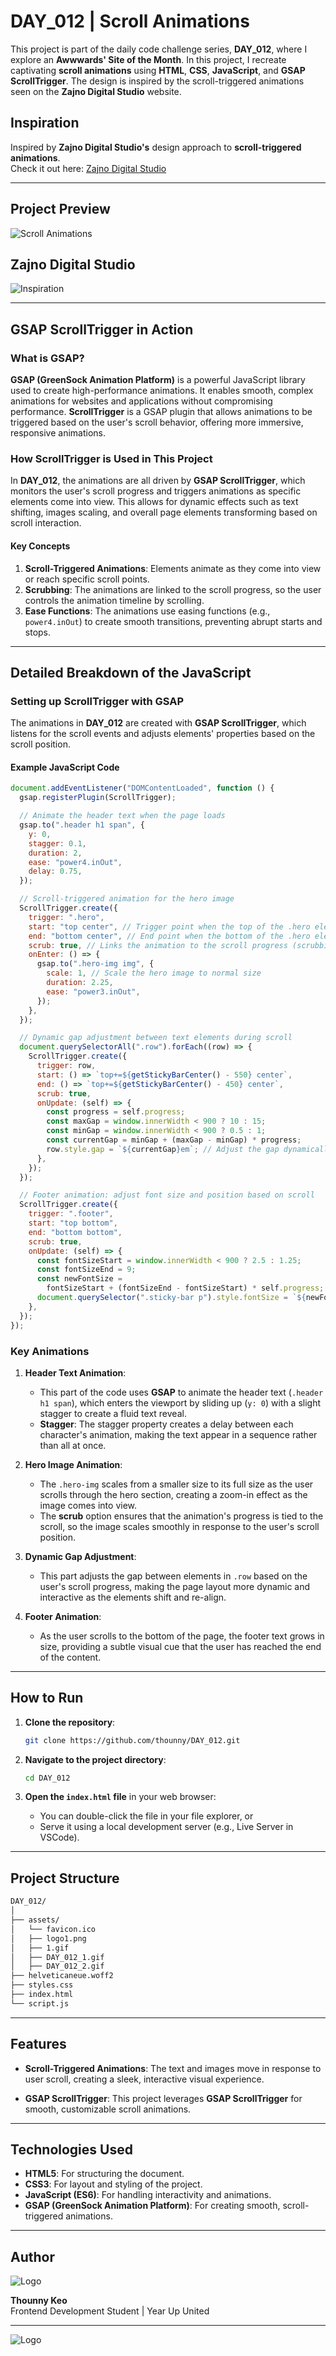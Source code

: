 # DAY_012 | Scroll Animations

This project is part of the daily code challenge series, **DAY_012**, where I explore an **Awwwards' Site of the Month**. In this project, I recreate captivating **scroll animations** using **HTML**, **CSS**, **JavaScript**, and **GSAP ScrollTrigger**. The design is inspired by the scroll-triggered animations seen on the **Zajno Digital Studio** website.

## Inspiration

Inspired by **Zajno Digital Studio's** design approach to **scroll-triggered animations**.  
Check it out here: [Zajno Digital Studio](https://zajno.com/)

---

## Project Preview

![Scroll Animations](./assets/DAY_012_2.gif)

## Zajno Digital Studio

![Inspiration](./assets/DAY_012_1.gif)

---

## GSAP ScrollTrigger in Action

### What is GSAP?

**GSAP (GreenSock Animation Platform)** is a powerful JavaScript library used to create high-performance animations. It enables smooth, complex animations for websites and applications without compromising performance. **ScrollTrigger** is a GSAP plugin that allows animations to be triggered based on the user's scroll behavior, offering more immersive, responsive animations.

### How ScrollTrigger is Used in This Project

In **DAY_012**, the animations are all driven by **GSAP ScrollTrigger**, which monitors the user's scroll progress and triggers animations as specific elements come into view. This allows for dynamic effects such as text shifting, images scaling, and overall page elements transforming based on scroll interaction.

#### Key Concepts

1. **Scroll-Triggered Animations**: Elements animate as they come into view or reach specific scroll points.
2. **Scrubbing**: The animations are linked to the scroll progress, so the user controls the animation timeline by scrolling.
3. **Ease Functions**: The animations use easing functions (e.g., `power4.inOut`) to create smooth transitions, preventing abrupt starts and stops.

---

## Detailed Breakdown of the JavaScript

### Setting up ScrollTrigger with GSAP

The animations in **DAY_012** are created with **GSAP ScrollTrigger**, which listens for the scroll events and adjusts elements' properties based on the scroll position.

#### Example JavaScript Code

```javascript
document.addEventListener("DOMContentLoaded", function () {
  gsap.registerPlugin(ScrollTrigger);

  // Animate the header text when the page loads
  gsap.to(".header h1 span", {
    y: 0,
    stagger: 0.1,
    duration: 2,
    ease: "power4.inOut",
    delay: 0.75,
  });

  // Scroll-triggered animation for the hero image
  ScrollTrigger.create({
    trigger: ".hero",
    start: "top center", // Trigger point when the top of the .hero element reaches the center of the viewport
    end: "bottom center", // End point when the bottom of the .hero element reaches the center of the viewport
    scrub: true, // Links the animation to the scroll progress (scrubbing effect)
    onEnter: () => {
      gsap.to(".hero-img img", {
        scale: 1, // Scale the hero image to normal size
        duration: 2.25,
        ease: "power3.inOut",
      });
    },
  });

  // Dynamic gap adjustment between text elements during scroll
  document.querySelectorAll(".row").forEach((row) => {
    ScrollTrigger.create({
      trigger: row,
      start: () => `top+=${getStickyBarCenter() - 550} center`,
      end: () => `top+=${getStickyBarCenter() - 450} center`,
      scrub: true,
      onUpdate: (self) => {
        const progress = self.progress;
        const maxGap = window.innerWidth < 900 ? 10 : 15;
        const minGap = window.innerWidth < 900 ? 0.5 : 1;
        const currentGap = minGap + (maxGap - minGap) * progress;
        row.style.gap = `${currentGap}em`; // Adjust the gap dynamically based on scroll progress
      },
    });
  });

  // Footer animation: adjust font size and position based on scroll
  ScrollTrigger.create({
    trigger: ".footer",
    start: "top bottom",
    end: "bottom bottom",
    scrub: true,
    onUpdate: (self) => {
      const fontSizeStart = window.innerWidth < 900 ? 2.5 : 1.25;
      const fontSizeEnd = 9;
      const newFontSize =
        fontSizeStart + (fontSizeEnd - fontSizeStart) * self.progress;
      document.querySelector(".sticky-bar p").style.fontSize = `${newFontSize}vw`;
    },
  });
});
```

### Key Animations

1. **Header Text Animation**:
   - This part of the code uses **GSAP** to animate the header text (`.header h1 span`), which enters the viewport by sliding up (`y: 0`) with a slight stagger to create a fluid text reveal.
   - **Stagger**: The stagger property creates a delay between each character's animation, making the text appear in a sequence rather than all at once.

2. **Hero Image Animation**:
   - The `.hero-img` scales from a smaller size to its full size as the user scrolls through the hero section, creating a zoom-in effect as the image comes into view.
   - The **scrub** option ensures that the animation's progress is tied to the scroll, so the image scales smoothly in response to the user's scroll position.

3. **Dynamic Gap Adjustment**:
   - This part adjusts the gap between elements in `.row` based on the user's scroll progress, making the page layout more dynamic and interactive as the elements shift and re-align.

4. **Footer Animation**:
   - As the user scrolls to the bottom of the page, the footer text grows in size, providing a subtle visual cue that the user has reached the end of the content.

---

## How to Run

1. **Clone the repository**:

   ```bash
   git clone https://github.com/thounny/DAY_012.git
   ```

2. **Navigate to the project directory**:

   ```bash
   cd DAY_012
   ```

3. **Open the `index.html` file** in your web browser:

   - You can double-click the file in your file explorer, or
   - Serve it using a local development server (e.g., Live Server in VSCode).

---

## Project Structure

```bash
DAY_012/
│
├── assets/
│   └── favicon.ico
│   ├── logo1.png
│   ├── 1.gif
│   ├── DAY_012_1.gif
│   ├── DAY_012_2.gif
├── helveticaneue.woff2
├── styles.css
├── index.html
└── script.js
```

---

## Features

- **Scroll-Triggered Animations**: The text and images move in response to user scroll, creating a sleek, interactive visual experience.
  
- **GSAP ScrollTrigger**: This project leverages **GSAP ScrollTrigger** for smooth, customizable scroll animations.

---

## Technologies Used

- **HTML5**: For structuring the document.
- **CSS3**: For layout and styling of the project.
- **JavaScript (ES6)**: For handling interactivity and animations.
- **GSAP (GreenSock Animation Platform)**: For creating smooth, scroll-triggered animations.

---

## Author

![Logo](./assets/index_dwn.gif)

**Thounny Keo**  
Frontend Development Student | Year Up United

---
![Logo](./assets/miku.gif)
